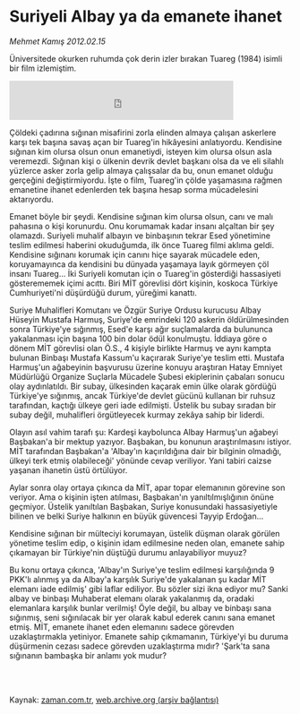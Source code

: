 # Suriyeli Albay ya da emanete ihanet

*Mehmet Kamış 2012.02.15*

<td class="columnist-detail">
<p>Üniversitede okurken ruhumda çok derin izler bırakan Tuareg (1984) isimli bir film  izlemiştim.</p>
<p>
<div id="haberMetinDiv">
<p>
<iframe frameborder="0" height="70" hspace="0" scrolling="no" src="http://web.archive.org/web/20120307035010if_/http://www.kure.tv/VideoEmbed?ID=112150" vspace="0" width="400"><p><a href="http://web.archive.org/web/20120307035010/http://www.kure.tv/haber/210-sesli-gazete/mehmet-kamis-suriyeli-albay-ya-da-emanete-ihanet/766-Bolum/112150/&amp;embeddedplayer=v1" rel="nofollow">Mehmet Kamış - Suriyeli Albay ya da emanete ihanet</a></p></iframe>
<p>Çöldeki çadırına sığınan misafirini zorla elinden almaya çalışan askerlere karşı tek başına savaş açan bir Tuareg'in hikâyesini anlatıyordu. Kendisine sığınan kim olursa olsun onun emanetiydi, isteyen kim olursa olsun asla veremezdi. Sığınan kişi o ülkenin devrik devlet başkanı olsa da ve eli silahlı yüzlerce asker zorla gelip almaya çalışsalar da bu, onun emanet olduğu gerçeğini değiştirmiyordu. İşte o film, Tuareg'in çölde yaşamasına rağmen emanetine ihanet edenlerden tek başına hesap sorma mücadelesini aktarıyordu.
<p> Emanet böyle bir şeydi. Kendisine sığınan kim olursa olsun, canı ve malı pahasına o kişi korunurdu. Onu korumamak kadar insanı alçaltan bir şey olamazdı. Suriyeli muhalif albayın ve binbaşının tekrar Esed yönetimine teslim edilmesi haberini okuduğumda, ilk önce Tuareg filmi aklıma geldi. Kendisine sığınanı korumak için canını hiçe sayarak mücadele eden, koruyamayınca da kendisini bu dünyada yaşamaya layık görmeyen çöl insanı Tuareg... İki Suriyeli komutan için o Tuareg'in gösterdiği hassasiyeti gösterememek içimi acıttı. Biri MİT görevlisi dört kişinin, koskoca Türkiye Cumhuriyeti'ni düşürdüğü durum, yüreğimi kanattı.
<p> Suriye Muhalifleri Komutanı ve Özgür Suriye Ordusu kurucusu Albay Hüseyin Mustafa Harmuş, Suriye'de emrindeki 120 askerin öldürülmesinden sonra Türkiye'ye sığınmış, Esed'e karşı ağır suçlamalarda da bulununca yakalanması için başına 100 bin dolar ödül konulmuştu. İddiaya göre o dönem MİT görevlisi olan Ö.S., 4 kişiyle birlikte Harmuş ve aynı kampta bulunan Binbaşı Mustafa Kassum'u kaçırarak Suriye'ye teslim etti. Mustafa Harmuş'un ağabeyinin başvurusu üzerine konuyu araştıran Hatay Emniyet Müdürlüğü Organize Suçlarla Mücadele Şubesi ekiplerinin çabaları sonucu olay aydınlatıldı. Bir subay, ülkesinden kaçarak emin ülke olarak gördüğü Türkiye'ye sığınmış, ancak Türkiye'de devlet gücünü kullanan bir ruhsuz tarafından, kaçtığı ülkeye geri iade edilmişti. Üstelik bu subay sıradan bir subay değil, muhalifleri örgütleyecek kurmay zekâya sahip bir liderdi.
<p> Olayın asıl vahim tarafı şu: Kardeşi kaybolunca Albay Harmuş'un ağabeyi Başbakan'a bir mektup yazıyor. Başbakan, bu konunun araştırılmasını istiyor. MİT tarafından Başbakan'a 'Albay'ın kaçırıldığına dair bir bilginin olmadığı, ülkeyi terk etmiş olabileceği' yönünde cevap veriliyor. Yani tabiri caizse yaşanan ihanetin üstü örtülüyor.
<p> Aylar sonra olay ortaya çıkınca da MİT, apar topar elemanının görevine son veriyor. Ama o kişinin işten atılması, Başbakan'ın yanıltılmışlığının önüne geçmiyor. Üstelik yanıltılan Başbakan, Suriye konusundaki hassasiyetiyle bilinen ve belki Suriye halkının en büyük güvencesi Tayyip Erdoğan...
<p> Kendisine sığınan bir mülteciyi korumayan, üstelik düşman olarak görülen yönetime teslim edip, o kişinin idam edilmesine neden olan, emanete sahip çıkamayan bir Türkiye'nin düştüğü durumu anlayabiliyor muyuz?
<p> Bu konu ortaya çıkınca, 'Albay'ın Suriye'ye teslim edilmesi karşılığında 9 PKK'lı alınmış ya da Albay'a karşılık Suriye'de yakalanan şu kadar MİT elemanı iade edilmiş' gibi laflar ediliyor. Bu sözler sizi ikna ediyor mu? Sanki albay ve binbaşı Muhaberat elemanı olarak yakalanmış da, oradaki elemanlara karşılık bunlar verilmiş! Öyle değil, bu albay ve binbaşı sana sığınmış, seni sığınılacak bir yer olarak kabul ederek canını sana emanet etmiş. MİT, emanete ihanet eden elemanını sadece görevden uzaklaştırmakla yetiniyor. Emanete sahip çıkmamanın, Türkiye'yi bu duruma düşürmenin cezası sadece görevden uzaklaştırma mıdır? 'Şark'ta sana sığınanın bambaşka bir anlamı yok mudur? </p></p></p></p></p></p></p></p></div>
</p>


<p><br>
		 </br></p></td>

Kaynak: [zaman.com.tr](http://zaman.com.tr/yazar.do?yazino=1245392), [web.archive.org (arşiv bağlantısı)](http://web.archive.org/web/20120307035010/http://www.zaman.com.tr:80/yazar.do?yazino=1245392)
